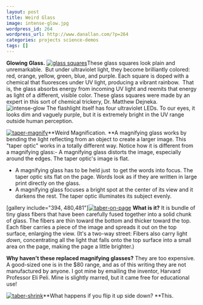 ```yaml
---
layout: post
title: Weird Glass
image: intense-glow.jpg
wordpress_id: 264
wordpress_url: http://www.danallan.com/?p=264
categories: projects science-demos
tags: []
---
```


**Glowing Glass.** [![](http://www.danallan.com/wp-content/uploads/2008/09/squares-150x112.jpg "glass squares")](http://www.danallan.com/wp-content/uploads/2008/09/squares.jpg)These glass squares look plain and unremarkable.  But under ultraviolet light, they become brilliantly colored: red, orange, yellow, green, blue, and purple. Each square is doped with a chemical that fluoresces under UV light, producing a vibrant rainbow.  That is, the glass absorbs energy from incoming UV light and reemits that energy as light of a different, visible color. These glass squares were made by an expert in this sort of chemical trickery, Dr. Matthew Dejneka.
![](http://www.danallan.com/wp-content/uploads/2008/09/intense-glow-1024x768.jpg "intense-glow")
The flashlight itself has four ultraviolet LEDs. To our eyes, it looks dim and vaguely purple, but it is extremely bright in the UV range outside human perception.

[![](http://www.danallan.com/wp-content/uploads/2008/09/taper-magnify-150x112.jpg "taper-magnify")](http://www.danallan.com/wp-content/uploads/2008/09/taper-magnify.jpg)**Weird Magnification. **A magnifying glass works by bending the light reflecting from an object to create a larger image. This "taper optic" works in a totally different way. Notice how it is different from a magnifying glass:- A magnifying glass distorts the image, especially around the edges. The taper optic's image is flat.
- A magnifying glass has to be held just  to get the words into focus. The taper optic sits flat on the page. Words look as if they are written in large print directly on the glass.
- A magnifying glass focuses a bright spot at the center of its view and it darkens the rest. The taper optic illuminates its subject evenly.

[gallery include="394, 480,481"][![](http://www.danallan.com/wp-content/uploads/2008/09/taber-on-page-150x112.jpg "taber-on-page")](http://www.danallan.com/wp-content/uploads/2008/09/taber-on-page.jpg)
**What is it?** It is bundle of tiny glass fibers that have been carefully fused together into a solid chunk of glass. The fibers are thin toward the bottom and thicker toward the top. Each fiber carries a piece of the image and spreads it out on the top surface, enlarging the view. (It's a two-way street: Fibers also carry light _down_, concentrating all the light that falls onto the top surface into a small area on the page, making the page a little brighter.)

**Why haven't these replaced magnifying glasses?** They are too expensive. A good-sized one is in the $80 range, and as of this writing they are not manufactured by anyone. I got mine by emailing the inventor, Harvard Professor Eli Peli. Mine is slightly marred, but it came free for educational use!

[![](http://www.danallan.com/wp-content/uploads/2008/09/taber-shrink-150x112.jpg "taber-shrink")](http://www.danallan.com/wp-content/uploads/2008/09/taber-shrink.jpg)**What happens if you flip it up side down? **This.
